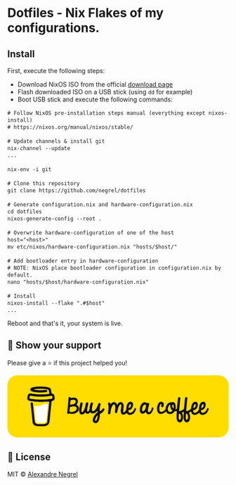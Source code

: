 # Dotfiles - Nix Flakes of my configurations.

## Install

First, execute the following steps:
- Download NixOS ISO from the official [download page](https://nixos.org/download.html#download-nixos)
- Flash downloaded ISO on a USB stick (using `dd` for example)
- Boot USB stick and execute the following commands:

```shell
# Follow NixOS pre-installation steps manual (everything except nixos-install)
# https://nixos.org/manual/nixos/stable/

# Update channels & install git
nix-channel --update
...

nix-env -i git

# Clone this repository
git clone https://github.com/negrel/dotfiles

# Generate configuration.nix and hardware-configuration.nix
cd dotfiles
nixos-generate-config --root .

# Overwrite hardware-configuration of one of the host
host="<host>"
mv etc/nixos/hardware-configuration.nix "hosts/$host/"

# Add bootloader entry in hardware-configuration
# NOTE: NixOS place bootloader configuration in configuration.nix by default.
nano "hosts/$host/hardware-configuration.nix"

# Install
nixos-install --flake ".#$host"
...
```

Reboot and that's it, your system is live.

## :stars: Show your support

Please give a :star: if this project helped you!

[![buy me a coffee](https://github.com/negrel/.github/raw/master/.github/images/bmc-button.png?raw=true)](https://www.buymeacoffee.com/negrel)

## :scroll: License

MIT © [Alexandre Negrel](https://www.negrel.dev/)

